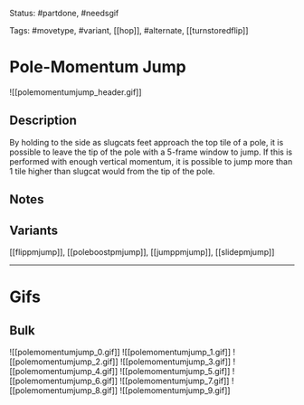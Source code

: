 Status: #partdone, #needsgif

Tags: #movetype, #variant, [[hop]], #alternate, [[turnstoredflip]]

# Pole-Momentum Jump
![[polemomentumjump_header.gif]]
## Description
By holding to the side as slugcats feet approach the top tile of a pole, it is possible to leave the tip of the pole with a 5-frame window to jump. If this is performed with enough vertical momentum, it is possible to jump more than 1 tile higher than slugcat would from the tip of the pole.

## Notes


## Variants
[[flippmjump]], [[poleboostpmjump]], [[jumppmjump]], [[slidepmjump]]

___
# Gifs
## Bulk
![[polemomentumjump_0.gif]]
![[polemomentumjump_1.gif]]
![[polemomentumjump_2.gif]]
![[polemomentumjump_3.gif]]
![[polemomentumjump_4.gif]]
![[polemomentumjump_5.gif]]
![[polemomentumjump_6.gif]]
![[polemomentumjump_7.gif]]
![[polemomentumjump_8.gif]]
![[polemomentumjump_9.gif]]